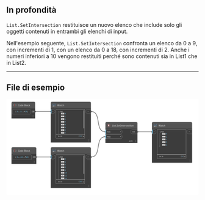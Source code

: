 ## In profondità
`List.SetIntersection` restituisce un nuovo elenco che include solo gli oggetti contenuti in entrambi gli elenchi di input.

Nell'esempio seguente, `List.SetIntersection` confronta un elenco da 0 a 9, con incrementi di 1, con un elenco da 0 a 18, con incrementi di 2. Anche i numeri inferiori a 10 vengono restituiti perché sono contenuti sia in List1 che in List2.
___
## File di esempio

![List.SetIntersection](./DSCore.List.SetIntersection_img.jpg)
